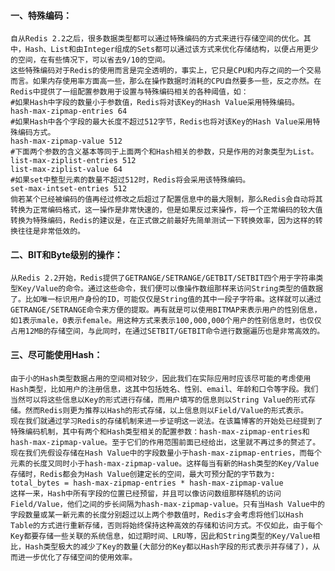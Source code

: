 #### 一、特殊编码：

    自从Redis 2.2之后，很多数据类型都可以通过特殊编码的方式来进行存储空间的优化。其中，Hash、List和由Integer组成的Sets都可以通过该方式来优化存储结构，以便占用更少的空间，在有些情况下，可以省去9/10的空间。
    这些特殊编码对于Redis的使用而言是完全透明的，事实上，它只是CPU和内存之间的一个交易而言。如果内存使用率方面高一些，那么在操作数据时消耗的CPU自然要多一些，反之亦然。在Redis中提供了一组配置参数用于设置与特殊编码相关的各种阈值，如：
    #如果Hash中字段的数量小于参数值，Redis将对该Key的Hash Value采用特殊编码。
    hash-max-zipmap-entries 64
    #如果Hash中各个字段的最大长度不超过512字节，Redis也将对该Key的Hash Value采用特殊编码方式。
    hash-max-zipmap-value 512
    #下面两个参数的含义基本等同于上面两个和Hash相关的参数，只是作用的对象类型为List。
    list-max-ziplist-entries 512
    list-max-ziplist-value 64
    #如果set中整型元素的数量不超过512时，Redis将会采用该特殊编码。
    set-max-intset-entries 512
    倘若某个已经被编码的值再经过修改之后超过了配置信息中的最大限制，那么Redis会自动将其转换为正常编码格式，这一操作是非常快速的，但是如果反过来操作，将一个正常编码的较大值转换为特殊编码，Redis的建议是，在正式做之前最好先简单测试一下转换效率，因为这样的转换往往是非常低效的。
    
#### 二、BIT和Byte级别的操作：

    从Redis 2.2开始，Redis提供了GETRANGE/SETRANGE/GETBIT/SETBIT四个用于字符串类型Key/Value的命令。通过这些命令，我们便可以像操作数组那样来访问String类型的值数据了。比如唯一标识用户身份的ID，可能仅仅是String值的其中一段子字符串。这样就可以通过GETRANGE/SETRANGE命令来方便的提取。再有就是可以使用BITMAP来表示用户的性别信息，如1表示male，0表示female。用这种方式来表示100,000,000个用户的性别信息时，也仅仅占用12MB的存储空间，与此同时，在通过SETBIT/GETBIT命令进行数据遍历也是非常高效的。
    
#### 三、尽可能使用Hash：

    由于小的Hash类型数据占用的空间相对较少，因此我们在实际应用时应该尽可能的考虑使用Hash类型，比如用户的注册信息，这其中包括姓名、性别、email、年龄和口令等字段。我们当然可以将这些信息以Key的形式进行存储，而用户填写的信息则以String Value的形式存储。然而Redis则更为推荐以Hash的形式存储，以上信息则以Field/Value的形式表示。
    现在我们就通过学习Redis的存储机制来进一步证明这一说法。在该篇博客的开始处已经提到了特殊编码机制，其中有两个和Hash类型相关的配置参数：hash-max-zipmap-entries和hash-max-zipmap-value。至于它们的作用范围前面已经给出，这里就不再过多的赘述了。现在我们先假设存储在Hash Value中的字段数量小于hash-max-zipmap-entries，而每个元素的长度又同时小于hash-max-zipmap-value。这样每当有新的Hash类型的Key/Value存储时，Redis都会为Hash Value创建定长的空间，最大可预分配的字节数为:
    total_bytes = hash-max-zipmap-entries * hash-max-zipmap-value
    这样一来，Hash中所有字段的位置已经预留，并且可以像访问数组那样随机的访问Field/Value，他们之间的步长间隔为hash-max-zipmap-value。只有当Hash Value中的字段数量或某一新元素的长度分别超过以上两个参数值时，Redis才会考虑将他们以Hash Table的方式进行重新存储，否则将始终保持这种高效的存储和访问方式。不仅如此，由于每个Key都要存储一些关联的系统信息，如过期时间、LRU等，因此和String类型的Key/Value相比，Hash类型极大的减少了Key的数量(大部分的Key都以Hash字段的形式表示并存储了)，从而进一步优化了存储空间的使用效率。

